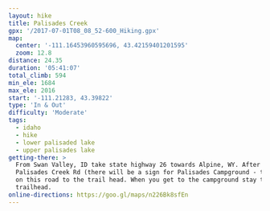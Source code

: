 ```yaml
---
layout: hike
title: Palisades Creek
gpx: '/2017-07-01T08_08_52-600_Hiking.gpx'
map:
  center: '-111.16453960595696, 43.42159401201595'
  zoom: 12.8
distance: 24.35
duration: '05:41:07'
total_climb: 594
min_ele: 1684
max_ele: 2016
start: '-111.21283, 43.39822'
type: 'In & Out'
difficulty: 'Moderate'
tags:
  - idaho
  - hike
  - lower palisaded lake
  - upper palisades lake
getting-there: >
  From Swan Valley, ID take state highway 26 towards Alpine, WY. After 7.5 miles turn left onto
  Palisades Creek Rd (there will be a sign for Palisades Campground - that's your turn). Continue
  on this road to the trail head. When you get to the campground stay to the left to get to the
  trailhead.
online-directions: https://goo.gl/maps/n226Bk8sfEn
---
```

